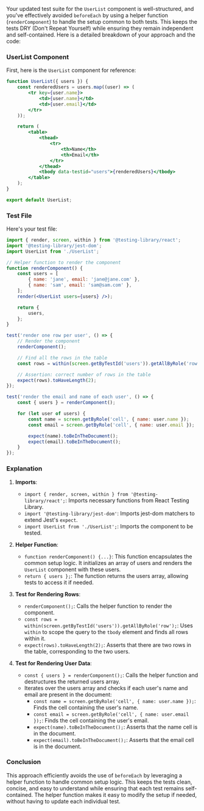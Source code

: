 Your updated test suite for the `UserList` component is well-structured, and you've effectively avoided `beforeEach` by using a helper function (`renderComponent`) to handle the setup common to both tests. This keeps the tests DRY (Don't Repeat Yourself) while ensuring they remain independent and self-contained. Here is a detailed breakdown of your approach and the code:

### UserList Component

First, here is the `UserList` component for reference:

```jsx
function UserList({ users }) {
    const renderedUsers = users.map((user) => (
        <tr key={user.name}>
            <td>{user.name}</td>
            <td>{user.email}</td>
        </tr>
    ));

    return (
        <table>
            <thead>
                <tr>
                    <th>Name</th>
                    <th>Email</th>
                </tr>
            </thead>
            <tbody data-testid="users">{renderedUsers}</tbody>
        </table>
    );
}

export default UserList;
```

### Test File

Here's your test file:

```jsx
import { render, screen, within } from '@testing-library/react';
import '@testing-library/jest-dom';
import UserList from './UserList';

// Helper function to render the component
function renderComponent() {
    const users = [
        { name: 'jane', email: 'jane@jane.com' },
        { name: 'sam', email: 'sam@sam.com' },
    ];
    render(<UserList users={users} />);

    return {
        users,
    };
}

test('render one row per user', () => {
    // Render the component
    renderComponent();

    // Find all the rows in the table
    const rows = within(screen.getByTestId('users')).getAllByRole('row');

    // Assertion: correct number of rows in the table
    expect(rows).toHaveLength(2);
});

test('render the email and name of each user', () => {
    const { users } = renderComponent();

    for (let user of users) {
        const name = screen.getByRole('cell', { name: user.name });
        const email = screen.getByRole('cell', { name: user.email });

        expect(name).toBeInTheDocument();
        expect(email).toBeInTheDocument();
    }
});
```

### Explanation

1. **Imports**:
    - `import { render, screen, within } from '@testing-library/react';`: Imports necessary functions from React Testing Library.
    - `import '@testing-library/jest-dom'`: Imports jest-dom matchers to extend Jest's `expect`.
    - `import UserList from './UserList';`: Imports the component to be tested.

2. **Helper Function**:
    - `function renderComponent() {...}`: This function encapsulates the common setup logic. It initializes an array of users and renders the `UserList` component with these users.
    - `return { users };`: The function returns the users array, allowing tests to access it if needed.

3. **Test for Rendering Rows**:
    - `renderComponent();`: Calls the helper function to render the component.
    - `const rows = within(screen.getByTestId('users')).getAllByRole('row');`: Uses `within` to scope the query to the `tbody` element and finds all rows within it.
    - `expect(rows).toHaveLength(2);`: Asserts that there are two rows in the table, corresponding to the two users.

4. **Test for Rendering User Data**:
    - `const { users } = renderComponent();`: Calls the helper function and destructures the returned users array.
    - Iterates over the users array and checks if each user's name and email are present in the document:
        - `const name = screen.getByRole('cell', { name: user.name });`: Finds the cell containing the user's name.
        - `const email = screen.getByRole('cell', { name: user.email });`: Finds the cell containing the user's email.
        - `expect(name).toBeInTheDocument();`: Asserts that the name cell is in the document.
        - `expect(email).toBeInTheDocument();`: Asserts that the email cell is in the document.

### Conclusion

This approach efficiently avoids the use of `beforeEach` by leveraging a helper function to handle common setup logic. This keeps the tests clean, concise, and easy to understand while ensuring that each test remains self-contained. The helper function makes it easy to modify the setup if needed, without having to update each individual test.